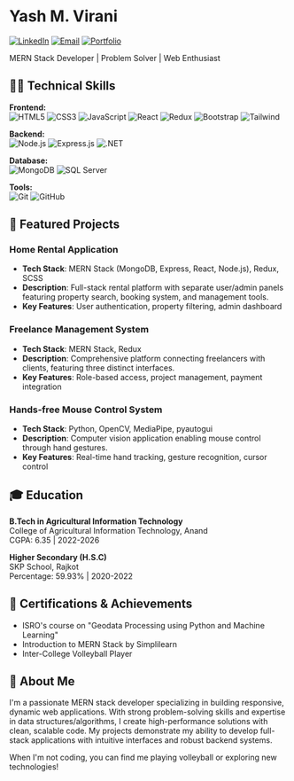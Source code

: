 # Yash M. Virani

[![LinkedIn](https://img.shields.io/badge/LinkedIn-YASH_VIRANI-blue?style=flat&logo=linkedin)](https://www.linkedin.com/in/yash-virani/)
[![Email](https://img.shields.io/badge/Email-yashvirani8@gmail.com-red?style=flat&logo=gmail)](mailto:yashvirani8@gmail.com)
[![Portfolio](https://img.shields.io/badge/Portfolio-Visit-green?style=flat&logo=vercel)](https://yash-portfolio-swart.vercel.app/)

MERN Stack Developer | Problem Solver | Web Enthusiast

## 👨‍💻 Technical Skills

**Frontend:**  
![HTML5](https://img.shields.io/badge/HTML5-E34F26?style=flat&logo=html5&logoColor=white)
![CSS3](https://img.shields.io/badge/CSS3-1572B6?style=flat&logo=css3&logoColor=white)
![JavaScript](https://img.shields.io/badge/JavaScript-F7DF1E?style=flat&logo=javascript&logoColor=black)
![React](https://img.shields.io/badge/React-20232A?style=flat&logo=react&logoColor=61DAFB)
![Redux](https://img.shields.io/badge/Redux-593D88?style=flat&logo=redux&logoColor=white)
![Bootstrap](https://img.shields.io/badge/Bootstrap-563D7C?style=flat&logo=bootstrap&logoColor=white)
![Tailwind](https://img.shields.io/badge/Tailwind_CSS-38B2AC?style=flat&logo=tailwind-css&logoColor=white)

**Backend:**  
![Node.js](https://img.shields.io/badge/Node.js-43853D?style=flat&logo=node.js&logoColor=white)
![Express.js](https://img.shields.io/badge/Express.js-404D59?style=flat&logo=express)
![.NET](https://img.shields.io/badge/.NET-5C2D91?style=flat&logo=.net&logoColor=white)

**Database:**  
![MongoDB](https://img.shields.io/badge/MongoDB-4EA94B?style=flat&logo=mongodb&logoColor=white)
![SQL Server](https://img.shields.io/badge/SQL_Server-CC2927?style=flat&logo=microsoft-sql-server&logoColor=white)

**Tools:**  
![Git](https://img.shields.io/badge/Git-F05032?style=flat&logo=git&logoColor=white)
![GitHub](https://img.shields.io/badge/GitHub-100000?style=flat&logo=github&logoColor=white)

## 🚀 Featured Projects

### Home Rental Application
- **Tech Stack**: MERN Stack (MongoDB, Express, React, Node.js), Redux, SCSS
- **Description**: Full-stack rental platform with separate user/admin panels featuring property search, booking system, and management tools.
- **Key Features**: User authentication, property filtering, admin dashboard

### Freelance Management System
- **Tech Stack**: MERN Stack, Redux
- **Description**: Comprehensive platform connecting freelancers with clients, featuring three distinct interfaces.
- **Key Features**: Role-based access, project management, payment integration

### Hands-free Mouse Control System
- **Tech Stack**: Python, OpenCV, MediaPipe, pyautogui
- **Description**: Computer vision application enabling mouse control through hand gestures.
- **Key Features**: Real-time hand tracking, gesture recognition, cursor control

## 🎓 Education

**B.Tech in Agricultural Information Technology**  
College of Agricultural Information Technology, Anand  
CGPA: 6.35 | 2022-2026

**Higher Secondary (H.S.C)**  
SKP School, Rajkot  
Percentage: 59.93% | 2020-2022

## 📜 Certifications & Achievements

- ISRO's course on "Geodata Processing using Python and Machine Learning"
- Introduction to MERN Stack by Simplilearn
- Inter-College Volleyball Player

## 🌟 About Me

I'm a passionate MERN stack developer specializing in building responsive, dynamic web applications. With strong problem-solving skills and expertise in data structures/algorithms, I create high-performance solutions with clean, scalable code. My projects demonstrate my ability to develop full-stack applications with intuitive interfaces and robust backend systems.

When I'm not coding, you can find me playing volleyball or exploring new technologies!
